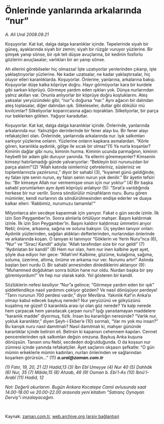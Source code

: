 # Önlerinde yanlarında arkalarında “nur”

*A. Ali Ural 2008.09.21*

<tr><td class="metin" colspan="2" style="padding-top: 20px; padding-left: 5px; padding-right: 10px;">Koşuyorlar. Kat kat, dalga dalga karanlıklar içinde. Tepelerinde siyah bir güneş, ayaklarında siyah bir zemin; siyah bir rüzgâr vuruyor yüzlerine. Bir şimşek yanıp sönse, bir ışık teli düşse avuçlarına, bir kedinin fosforlu gözlerini avuçlasalar; varlıkları bir an yanıp sönse.</td></tr><tr><td class="metin" colspan="2" style="padding-top: 20px; padding-left: 5px; padding-right: 10px;"><p>Ah ellerini görebilseler hiç olmazsa! İşte uzatıyorlar yenlerinden çıkarıp, işte yaklaştırıyorlar yüzlerine. Ne kadar uzatsalar, ne kadar yaklaştırsalar, hiç oluyor elleri karanlıklarda. Koşuyorlar. Önlerine, yanlarına, arkalarına bakıp. Koşuyorlar düşe kalka köprüye doğru. Hayır görmüyorlar kara bir kurdele gibi sarkan köprüyü. Görmeye yardım eden ışıkları yok. Dünya nurlarından yalnız akılları var. Onunla anlıyorlar bir köprüye doğru koştuklarını. Ateş yaksalar yeryüzündeki gibi; “nur”u doğursa “nar.” Aynı ağacın bir dalından ateş toplasalar, diğer dalından ışık. Silkeleseler, dutlar gibi dökülür mü kıvılcımlar? Silkeliyorlar koparırcasına ağacı topraktan. Silkeliyorlar, bir parça nur beklerken gökten. Yağıyor karadutlar. 
<p>Koşuyorlar. Kat kat, dalga dalga karanlıklar içinde. Önlerinde, yanlarında arkalarında nur. Yalnızlığın derinlerinde bir fener alayı bu. Bir fener alayı refakatçileri olan. Önlerinde, yanlarında arkalarında nur. Işık salkımları sarkıyor yüzlerine onların. Yüzlerine onların kapkara asmalardan. “Körle gören, karanlıkla aydınlık, gölge ile sıcak bir olmaz”(1) Ya nurla koşanlar? Kiminin dağlar gibi nuru, kiminin hurma. Kiminin ucunda parmağının, kiminin heybetli bir adam gibi duruyor yanında. Ya ellerini göremeyenler? Kimsenin kimseyi hatırlamadığı günde yalvarıyorlar: “Bekleyin bizi nurunuzdan bir parça alalım!”(2)  “Allah katında isimleriniz çehreleriniz, süsleriniz ve toplantılarınızla yazılırsınız,” diyor bir sahabî (3), “kıyamet günü geldiğinde; ey falan işte senin nurun, ey falan senin nurun yok denilir.” Bir âyetin tefsiri bu: “Bir kimseye Allah nur vermemişse onun için nur yoktur” (4) Bir başka sahabî yorumlarken aynı âyeti köprüyü anlatıyor (5): “Sırat’a varıldığında herkese bir nur verilir. Sonra söndürülür münafıkların nuru. Bunu gören müminler, kendi nurlarının da söndürülmesinden endişe ederler ve duaya kalkar elleri: ‘Rabbimiz, nurumuzu tamamla!’”
<p>Milyonlarca alın secdeye kapanmak için yanıyor. Fakat o gün secde izinle. İlk izin Son Peygamber’in. Sonra alınlarla örtülüyor mahşer. Başını kaldırmak izinle. İlk izin Son Peygamber’in. Başını kaldırır kaldırmaz ümmetini arıyor Nebî; önüne, arkasına, sağına ve soluna bakıyor. Üç şeyden tanıyor onları: Aydınlık yüzlerinden, sağdan aldıkları defterlerinden, nurlarından önlerinde ve arkalarında koşan. O tanıyan ki tanınıyor “Göklerin ve Yerin Nuru”nca (6), “Nur” ve “Sirac/ Kandil” adıyla: “Allah tarafından size bir nur geldi” (7) “Aydınlatan bir kandil” (8) Hem nur olan, hem nur inen kalbine ayet ayet, şöyle dua ediyor her gece: “Allah’ım! Kalbime, gözüme, kulağıma, sağıma, soluma, üzerime, altıma, önüme ve arkama nur ver. Nurumu artır!” Aslında baştan beri nurdu O. Bir sahabî annesinden dinlediklerini aktarıyor (9): “Muhammed doğduktan sonra bütün hane nur oldu. Nurdan başka bir şey göremiyordum!” Ve hep nur olarak kaldı. Yol gösteren bir kandil.
<p>Sözlüklerin nefesi kesiliyor “Nur”a gelince; “Görmeye yardım eden bir ışık” şiddetlendikçe nasıl yardımını çekiyor gözden? Ve nasıl dönüşüyor perdeye! “Tanrı nurunun 700 perdesi vardır,” diyor Mevlâna. Yakınlık Kaf’ın Anka’sı olmayı kabul edecek baykuş nerede? Nur yeryüzünü ve gökyüzünü kuşatmış ne güzel! O karanlıkla arası iyi olan göz nerede? Ya kalp nerede hem çarpacak hem yansıtacak çarpan nuru? Işığı yansıtamayan maddelere “karanlık madde” diyormuş, fizik. İnsan bu karanlığın neresinde? “Varlık nur, yokluk karanlıktır,” diyen Şeyh-i Ekber’e (10) sormalı, “Var mı yok mu insan?” Bu karışık nuru nasıl damıtmalı? Nasıl damıtmalı ki, mahşer gününde karanlıklar içinde belirsin eli. Belirsin ki kapansın cehennem kapıları. Cennet pencerelerinden ışık salkımları değsin omzuna. Baykuş Anka kuşuna dönüşsün. Tanısın onu Nebî, secdeden doğrulduğunda. O da koşsun nur zümresi içinde yanında refakatçiler. Âyet saçlarını okşasın şefkatle: “O gün mümin erkeklerle mümin kadınları, nurları önlerinden ve sağlarından koşarken görürsün…” (11) <i><b>a.ural@zaman.com.tr</b></i>
<p><i>(1) Fatır, 19, 20, 21 (2) Hadid,13 (3) İbn Ebî Umeyye (4) Nur 40 (5) Dahhâk (6) Nur, 35 (7) Mâide,15 (8) Ahzab, 46 (9) Osman b. Ebi’l-As (10) İbnü’l- Arabî (11) Hadid, 12
<p>Not: Değerli okurlarım. Bugün Ankara Kocatepe Camii avlusunda saat 14.00-18.00 ve 20.00-22.00 arasında yeni kitabım “Satranç Oynayan Derviş”i imzalayacağım.</p></i><br/></p></p></p></p></p></td></tr>

Kaynak: [zaman.com.tr](http://zaman.com.tr/yazar.do?yazino=788875), [web.archive.org (arşiv bağlantısı)](http://web.archive.org/web/20090515192114/http://www.zaman.com.tr:80/yazar.do?yazino=788875)
